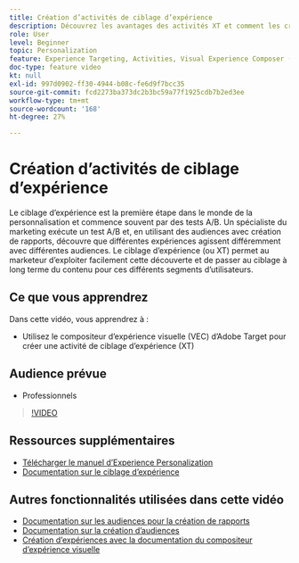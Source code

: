 ```yaml
---
title: Création d’activités de ciblage d’expérience
description: Découvrez les avantages des activités XT et comment les créer et les utiliser. Les activités de ciblage d’expérience (XT) permettent aux personnes spécialisées dans le marketing de cibler un contenu spécifique pour une audience spécifique.
role: User
level: Beginner
topic: Personalization
feature: Experience Targeting, Activities, Visual Experience Composer (VEC)
doc-type: feature video
kt: null
exl-id: 997d0902-ff30-4944-b08c-fe6d9f7bcc35
source-git-commit: fcd2273ba373dc2b3bc59a77f1925cdb7b2ed3ee
workflow-type: tm+mt
source-wordcount: '168'
ht-degree: 27%

---
```


# Création d’activités de ciblage d’expérience

Le ciblage d’expérience est la première étape dans le monde de la personnalisation et commence souvent par des tests A/B. Un spécialiste du marketing exécute un test A/B et, en utilisant des audiences avec création de rapports, découvre que différentes expériences agissent différemment avec différentes audiences. Le ciblage d’expérience (ou XT) permet au marketeur d’exploiter facilement cette découverte et de passer au ciblage à long terme du contenu pour ces différents segments d’utilisateurs.

## Ce que vous apprendrez

Dans cette vidéo, vous apprendrez à :

* Utilisez le compositeur d’expérience visuelle (VEC) d’Adobe Target pour créer une activité de ciblage d’expérience (XT)

## Audience prévue

* Professionnels

>[!VIDEO](https://video.tv.adobe.com/v/22418?quality=12)

## Ressources supplémentaires

* [Télécharger le manuel d’Experience Personalization](https://guided.adobe.com/?promoid=K42KVXHD&mv=other&search=personalization+playbook#recommended/solutions/target)
* [Documentation sur le ciblage d’expérience](https://experienceleague.adobe.com/docs/target/using/activities/experience-targeting/experience-target.html?lang=fr)

## Autres fonctionnalités utilisées dans cette vidéo

* [Documentation sur les audiences pour la création de rapports](https://experienceleague.adobe.com/docs/target/using/audiences/managing-audience-filters.html?lang=fr)
* [Documentation sur la création d’audiences](https://experienceleague.adobe.com/docs/target/using/audiences/managing-audience-filters.html?lang=fr)
* [Création d’expériences avec la documentation du compositeur d’expérience visuelle](https://experienceleague.adobe.com/docs/target/using/experiences/experiences.html?lang=fr)
